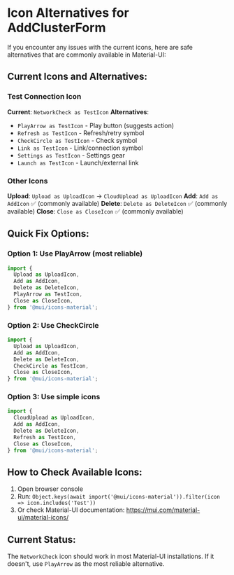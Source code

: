 # Icon Alternatives for AddClusterForm

If you encounter any issues with the current icons, here are safe alternatives that are commonly available in Material-UI:

## Current Icons and Alternatives:

### Test Connection Icon
**Current**: `NetworkCheck as TestIcon`
**Alternatives**:
- `PlayArrow as TestIcon` - Play button (suggests action)
- `Refresh as TestIcon` - Refresh/retry symbol
- `CheckCircle as TestIcon` - Check symbol
- `Link as TestIcon` - Link/connection symbol
- `Settings as TestIcon` - Settings gear
- `Launch as TestIcon` - Launch/external link

### Other Icons
**Upload**: `Upload as UploadIcon` → `CloudUpload as UploadIcon`
**Add**: `Add as AddIcon` ✅ (commonly available)
**Delete**: `Delete as DeleteIcon` ✅ (commonly available)
**Close**: `Close as CloseIcon` ✅ (commonly available)

## Quick Fix Options:

### Option 1: Use PlayArrow (most reliable)
```typescript
import {
  Upload as UploadIcon,
  Add as AddIcon,
  Delete as DeleteIcon,
  PlayArrow as TestIcon,
  Close as CloseIcon,
} from '@mui/icons-material';
```

### Option 2: Use CheckCircle
```typescript
import {
  Upload as UploadIcon,
  Add as AddIcon,
  Delete as DeleteIcon,
  CheckCircle as TestIcon,
  Close as CloseIcon,
} from '@mui/icons-material';
```

### Option 3: Use simple icons
```typescript
import {
  CloudUpload as UploadIcon,
  Add as AddIcon,
  Delete as DeleteIcon,
  Refresh as TestIcon,
  Close as CloseIcon,
} from '@mui/icons-material';
```

## How to Check Available Icons:

1. Open browser console
2. Run: `Object.keys(await import('@mui/icons-material')).filter(icon => icon.includes('Test'))`
3. Or check Material-UI documentation: https://mui.com/material-ui/material-icons/

## Current Status:

The `NetworkCheck` icon should work in most Material-UI installations. If it doesn't, use `PlayArrow` as the most reliable alternative.